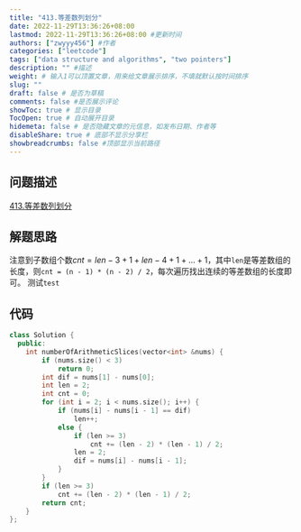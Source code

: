 ```yaml
---
title: "413.等差数列划分"
date: 2022-11-29T13:36:26+08:00
lastmod: 2022-11-29T13:36:26+08:00 #更新时间
authors: ["zwyyy456"] #作者
categories: ["leetcode"]
tags: ["data structure and algorithms", "two pointers"]
description: "" #描述
weight: # 输入1可以顶置文章，用来给文章展示排序，不填就默认按时间排序
slug: ""
draft: false # 是否为草稿
comments: false #是否展示评论
showToc: true # 显示目录
TocOpen: true # 自动展开目录
hidemeta: false # 是否隐藏文章的元信息，如发布日期、作者等
disableShare: true # 底部不显示分享栏
showbreadcrumbs: false #顶部显示当前路径
---
```

## 问题描述
[413.等差数列划分](https://leetcode.cn/problems/arithmetic-slices/)

## 解题思路
注意到子数组个数$cnt = len - 3 + 1 + len - 4 + 1 + ... + 1$，其中`len`是等差数组的长度，则`cnt = (n - 1) * (n - 2) / 2`，每次遍历找出连续的等差数组的长度即可。
测试`test`

## 代码
```cpp
class Solution {
  public:
    int numberOfArithmeticSlices(vector<int> &nums) {
        if (nums.size() < 3)
            return 0;
        int dif = nums[1] - nums[0];
        int len = 2;
        int cnt = 0;
        for (int i = 2; i < nums.size(); i++) {
            if (nums[i] - nums[i - 1] == dif)
                len++;
            else {
                if (len >= 3)
                    cnt += (len - 2) * (len - 1) / 2;
                len = 2;
                dif = nums[i] - nums[i - 1];
            }
        }
        if (len >= 3)
            cnt += (len - 2) * (len - 1) / 2;
        return cnt;
    }
};
```
